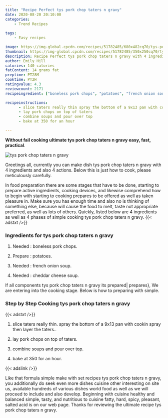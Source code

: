 ```yaml
---
title: "Recipe Perfect tys pork chop taters n gravy"
date: 2020-08-20 20:10:00
categories:
    - Trend Recipes
    
tags:
    - Easy recipes

image: https://img-global.cpcdn.com/recipes/51782485/680x482cq70/tys-pork-chop-taters-n-gravy-recipe-main-photo.jpg
thumbnail: https://img-global.cpcdn.com/recipes/51782485/350x250cq70/tys-pork-chop-taters-n-gravy-recipe-main-photo.jpg
description: Recipe Perfect tys pork chop taters n gravy with 4 ingredients and 4 stages of easy cooking.
author: Emily Hill
calories: 140 calories
fatContent: 14 grams fat
preptime: PT28M
cooktime: PT2H
ratingvalue: 4.3
reviewcount: 2171
recipeingredient: ["boneless pork chops", "potatoes", "french onion soup", "cheddar cheese soup"]

recipeinstructions: 
      - slice taters really thin spray the bottom of a 9x13 pan with cookin spray then layer the taters 
      - lay pork chops on top of taters 
      - combine soups and pour over top 
      - bake at 350 for an hour

---
```




**Without fail cooking ultimate tys pork chop taters n gravy easy, fast, practical**. 


![tys pork chop taters n gravy](https://img-global.cpcdn.com/recipes/51782485/680x482cq70/tys-pork-chop-taters-n-gravy-recipe-main-photo.jpg "tys pork chop taters n gravy")




Greetings all, currently you can make dish tys pork chop taters n gravy with 4 ingredients and also 4 actions. Below this is just how to cook, please meticulously carefully.

In food preparation there are some stages that have to be done, starting to prepare active ingredients, cooking devices, and likewise comprehend how to begin with starting to cooking prepares to be offered as well as taken pleasure in. Make sure you has enough time and also no is thinking of something else, because will cause the food to melt, taste not appropriate preferred, as well as lots of others. Quickly, listed below are 4 ingredients as well as 4 phases of simple cooking tys pork chop taters n gravy.
{{< adstxt />}}

### Ingredients for tys pork chop taters n gravy


1. Needed  : boneless pork chops.

1. Prepare  : potatoes.

1. Needed  : french onion soup.

1. Needed  : cheddar cheese soup.



If all components tys pork chop taters n gravy its prepared| prepares}, We are entering into the cooking stage. Below is how to preparing with simple.

### Step by Step Cooking tys pork chop taters n gravy

{{< adstxt />}}


1. slice taters really thin. spray the bottom of a 9x13 pan with cookin spray then layer the taters..



1. lay pork chops on top of taters.



1. combine soups and pour over top.



1. bake at 350 for an hour.





{{< adslink />}}

Like that formula simple make with set recipes tys pork chop taters n gravy, you additionally do seek even more dishes cuisine other interesting on site us, available hundreds of various dishes world food as well as we will proceed to include and also develop. Beginning with cuisine healthy and balanced simple, tasty, and nutritious to cuisine fatty, hard, spicy, pleasant, salted acid is on our web page. Thanks for reviewing the ultimate recipe tys pork chop taters n gravy.
